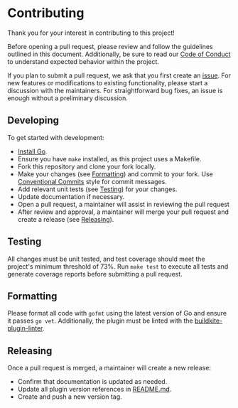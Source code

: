 # Contributing

Thank you for your interest in contributing to this project!

Before opening a pull request, please review and follow the guidelines outlined in this document. Additionally, be sure to read our [Code of Conduct](https://github.com/buildkite-plugins/monorepo-diff-buildkite-plugin/blob/master/CODE_OF_CONDUCT.md) to understand expected behavior within the project.

If you plan to submit a pull request, we ask that you first create an [issue](https://github.com/buildkite-plugins/monorepo-diff-buildkite-plugin/issues). For new features or modifications to existing functionality, please start a discussion with the maintainers. For straightforward bug fixes, an issue is enough without a preliminary discussion.

## Developing

To get started with development:

- [Install Go](https://golang.org/doc/install).
- Ensure you have `make` installed, as this project uses a Makefile.
- Fork this repository and clone your fork locally.
- Make your changes (see [Formatting](https://github.com/buildkite-plugins/monorepo-diff-buildkite-plugin/blob/master/CONTRIBUTING.md#formatting)) and commit to your fork. Use [Conventional Commits](https://www.conventionalcommits.org/) style for commit messages.
- Add relevant unit tests (see [Testing](https://github.com/buildkite-plugins/monorepo-diff-buildkite-plugin/blob/master/CONTRIBUTING.md#testing)) for your changes.
- Update documentation if necessary.
- Open a pull request, a maintainer will assist in reviewing the pull request
- After review and approval, a maintainer will merge your pull request and create a release (see [Releasing](https://github.com/buildkite-plugins/monorepo-diff-buildkite-plugin/blob/master/CONTRIBUTING.md#releasing)).

## Testing

All changes must be unit tested, and test coverage should meet the project's minimum threshold of 73%. Run `make test` to execute all tests and generate coverage reports before submitting a pull request.

## Formatting

Please format all code with `gofmt` using the latest version of Go and ensure it passes `go vet`. Additionally, the plugin must be linted with the [buildkite-plugin-linter](https://github.com/buildkite-plugins/buildkite-plugin-linter).

## Releasing

Once a pull request is merged, a maintainer will create a new release:
- Confirm that documentation is updated as needed.
- Update all plugin version references in [README.md](https://github.com/buildkite-plugins/monorepo-diff-buildkite-plugin/blob/master/README.md).
- Create and push a new version tag.
